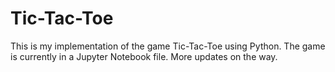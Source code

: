 # Tic-Tac-Toe
This is my implementation of the game Tic-Tac-Toe using Python. The game is currently in a Jupyter Notebook file. More updates on the way.
